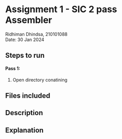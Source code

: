 # Assignment 1 - SIC 2 pass Assembler
Ridhiman Dhindsa, 210101088  
Date: 30 Jan 2024  

## Steps to run
#### Pass 1:
1) Open directory conatining

## Files included

## Description

## Explanation